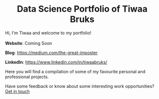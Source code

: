 <h1 align="center">Data Science Portfolio of Tiwaa Bruks</h1>

Hi, I'm Tiwaa and welcome to my portfolio!\
\
**Website**: Coming Soon

**Blog**: https://medium.com/the-great-imposter

**LinkedIn**: https://www.linkedin.com/in/tiwaabruks/

Here you will find a compilation of some of my favourite personal and professional projects. 

Have some feedback or know about some interesting work opportunities? [Get in touch](mailto:ctbruks@gmail.com "ctbruks@gmail.com") 
